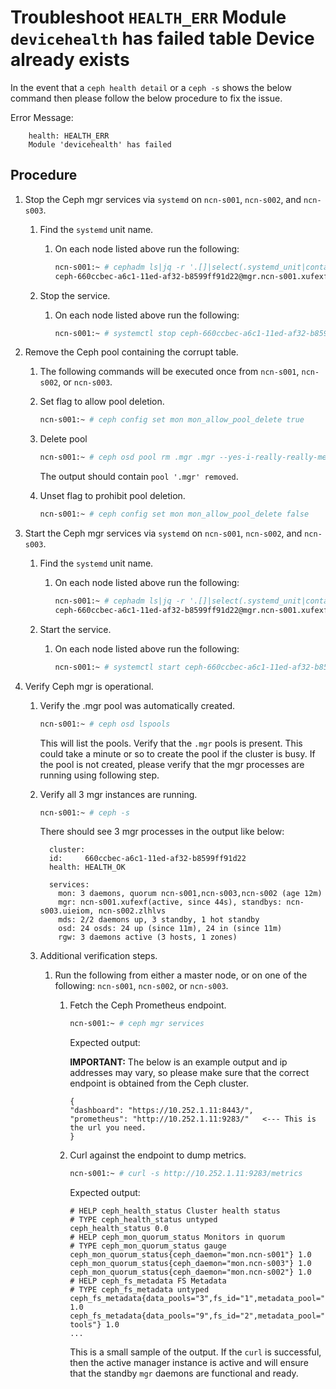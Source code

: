 # Troubleshoot `HEALTH_ERR` Module `devicehealth` has failed table Device already exists

In the event that a `ceph health detail` or a `ceph -s` shows the below command then please follow the below procedure to fix the issue.

Error Message:

```text
    health: HEALTH_ERR
    Module 'devicehealth' has failed
```

## Procedure

1. Stop the Ceph mgr services via `systemd` on `ncn-s001`, `ncn-s002`, and `ncn-s003`.
   1. Find the `systemd` unit name.
      1. On each node listed above run the following:

         ```bash
         ncn-s001:~ # cephadm ls|jq -r '.[]|select(.systemd_unit|contains ("mgr"))|.systemd_unit'
         ceph-660ccbec-a6c1-11ed-af32-b8599ff91d22@mgr.ncn-s001.xufexf
         ```

   2. Stop the service.
      1. On each node listed above run the following:

         ```bash
         ncn-s001:~ # systemctl stop ceph-660ccbec-a6c1-11ed-af32-b8599ff91d22@mgr.ncn-s001.xufexf
         ```

2. Remove the Ceph pool containing the corrupt table.
   1. The following commands will be executed once from `ncn-s001`, `ncn-s002`, or `ncn-s003`.
   2. Set flag to allow pool deletion.

      ```bash
      ncn-s001:~ # ceph config set mon mon_allow_pool_delete true
      ```

   3. Delete pool

      ```bash
      ncn-s001:~ # ceph osd pool rm .mgr .mgr --yes-i-really-really-meant-it
      ```

      The output should contain `pool '.mgr' removed`.

   4. Unset flag to prohibit pool deletion.

      ```bash
      ncn-s001:~ # ceph config set mon mon_allow_pool_delete false
      ```

3. Start the Ceph mgr services via `systemd` on `ncn-s001`, `ncn-s002`, and `ncn-s003`.
   1. Find the `systemd` unit name.
      1. On each node listed above run the following:

         ```bash
         ncn-s001:~ # cephadm ls|jq -r '.[]|select(.systemd_unit|contains ("mgr"))|.systemd_unit'
         ceph-660ccbec-a6c1-11ed-af32-b8599ff91d22@mgr.ncn-s001.xufexf
         ```

   2. Start the service.
      1. On each node listed above run the following:

         ```bash
         ncn-s001:~ # systemctl start ceph-660ccbec-a6c1-11ed-af32-b8599ff91d22@mgr.ncn-s001.xufexf
         ```

4. Verify Ceph mgr is operational.
   1. Verify the .mgr pool was automatically created.

      ```bash
      ncn-s001:~ # ceph osd lspools
      ```

      This will list the pools. Verify that the `.mgr` pools is present. This could take a minute or so to create the pool if the cluster is busy. If the pool is not created, please verify that the mgr processes are running using following step.

   2. Verify all 3 mgr instances are running.

      ```bash
      ncn-s001:~ # ceph -s
      ```

      There should see 3 mgr processes in the output like below:

      ```text
        cluster:
        id:     660ccbec-a6c1-11ed-af32-b8599ff91d22
        health: HEALTH_OK

        services:
          mon: 3 daemons, quorum ncn-s001,ncn-s003,ncn-s002 (age 12m)
          mgr: ncn-s001.xufexf(active, since 44s), standbys: ncn-s003.uieiom, ncn-s002.zlhlvs
          mds: 2/2 daemons up, 3 standby, 1 hot standby
          osd: 24 osds: 24 up (since 11m), 24 in (since 11m)
          rgw: 3 daemons active (3 hosts, 1 zones)
      ```

   3. Additional verification steps.
      1. Run the following from either a master node, or on one of the following: `ncn-s001`, `ncn-s002`, or `ncn-s003`.
         1. Fetch the Ceph Prometheus endpoint.

            ```bash
            ncn-s001:~ # ceph mgr services
            ```

            Expected output:

            **IMPORTANT:** The below is an example output and ip addresses may vary, so please make sure that the correct endpoint is obtained from the Ceph cluster.

            ```text
            {  
            "dashboard": "https://10.252.1.11:8443/",
            "prometheus": "http://10.252.1.11:9283/"   <--- This is the url you need.
            }
            ```

         2. Curl against the endpoint to dump metrics.

            ```bash
            ncn-s001:~ # curl -s http://10.252.1.11:9283/metrics
            ```

            Expected output:

            ```text
            # HELP ceph_health_status Cluster health status
            # TYPE ceph_health_status untyped
            ceph_health_status 0.0
            # HELP ceph_mon_quorum_status Monitors in quorum
            # TYPE ceph_mon_quorum_status gauge
            ceph_mon_quorum_status{ceph_daemon="mon.ncn-s001"} 1.0
            ceph_mon_quorum_status{ceph_daemon="mon.ncn-s003"} 1.0
            ceph_mon_quorum_status{ceph_daemon="mon.ncn-s002"} 1.0
            # HELP ceph_fs_metadata FS Metadata
            # TYPE ceph_fs_metadata untyped
            ceph_fs_metadata{data_pools="3",fs_id="1",metadata_pool="2",name="cephfs"} 1.0
            ceph_fs_metadata{data_pools="9",fs_id="2",metadata_pool="8",name="admin-tools"} 1.0
            ...
            ```

            This is a small sample of the output. If the `curl` is successful, then the active manager instance is active and will ensure that the standby `mgr` daemons are functional and ready.
